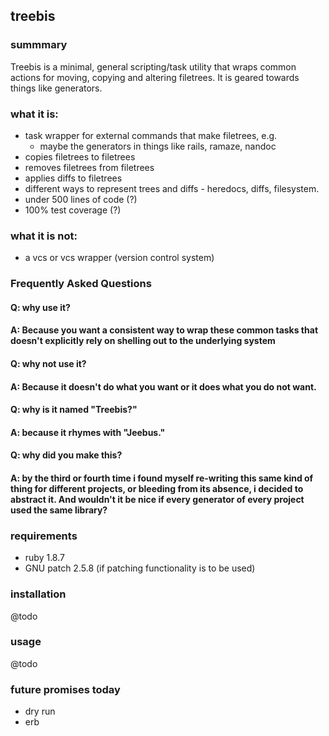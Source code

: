 ## treebis

### summmary
Treebis is a minimal, general scripting/task utility that wraps common actions for moving, copying and altering filetrees.  It is geared towards things like generators.

### what it is:
  - task wrapper for external commands that make filetrees, e.g.
    - maybe the generators in things like rails, ramaze, nandoc
  - copies filetrees to filetrees
  - removes filetrees from filetrees
  - applies diffs to filetrees
  - different ways to represent trees and diffs - heredocs, diffs, filesystem.
  - under 500 lines of code (?)
  - 100% test coverage (?)

### what it is not:
  - a vcs or vcs wrapper (version control system)

### Frequently Asked Questions

  #### Q: why use it?
  #### A: Because you want a consistent way to wrap these common tasks that doesn't explicitly rely on shelling out to the underlying system

  #### Q: why not use it?
  #### A: Because it doesn't do what you want or it does what you do not want.

  #### Q: why is it named "Treebis?"
  #### A: because it rhymes with "Jeebus."

  #### Q: why did you make this?
  #### A: by the third or fourth time i found myself re-writing this same kind of thing for different projects, or bleeding from its absence, i decided to abstract it.  And wouldn't it be nice if every generator of every project used the same library?

### requirements
  - ruby 1.8.7
  - GNU patch 2.5.8 (if patching functionality is to be used)

### installation
  @todo

### usage
  @todo

### future promises today
- dry run
- erb
